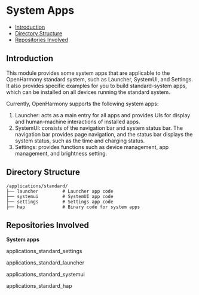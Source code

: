 # System Apps<a name="EN-US_TOPIC_0000001103601750"></a>

-   [Introduction](#section663544819225)
-   [Directory Structure](#section161941989596)
-   [Repositories Involved](#section1371113476307)

## Introduction<a name="section663544819225"></a>

This module provides some system apps that are applicable to the OpenHarmony standard system, such as Launcher, SystemUI, and Settings. It also provides specific examples for you to build standard-system apps, which can be installed on all devices running the standard system.

Currently, OpenHarmony supports the following system apps:

1.  Launcher: acts as a main entry for all apps and provides UIs for display and human-machine interactions of installed apps.
2.  SystemUI: consists of the navigation bar and system status bar. The navigation bar provides page navigation, and the status bar displays the system status, such as the time and charging status.
3.  Settings: provides functions such as device management, app management, and brightness setting.

## Directory Structure<a name="section161941989596"></a>

```
/applications/standard/
├── launcher         # Launcher app code
├── systemui         # SystemUI app code
├── settings         # Settings app code
├── hap              # Binary code for system apps
```

## Repositories Involved<a name="section1371113476307"></a>

**System apps**

applications\_standard\_settings

applications\_standard\_launcher

applications\_standard\_systemui

applications\_standard\_hap

